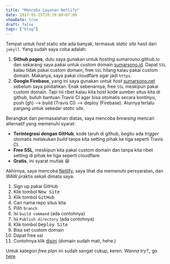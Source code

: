 ```yaml
---
title: "Mencoba Layanan Netlify" 
date: 2017-05-25T20:39:08+07:00
showDate: true
draft: false
tags: ["blog"]
---
```

Tempat untuk _host_ static site ada banyak, termasuk _static site_ hasil dari `jekyll`. Yang sudah saya coba adalah:

1. __Github pages__, dulu saya gunakan untuk _hosting_ sumarouno.github.io dan sekarang saya pakai untuk _custom_ domain [sumarsono.id](www.sumarsono.id). Dapat `SSL` kalau tidak pakai custom domain, free `SSL` hilang kalau pakai custom domain. Makanya, saya pakai cloudflare agar jadi `https`.
2. __Google Firebase__, yang ini saya gunakan untuk _host_ [sumarsono.net](www.sumarsono.net) sebelum saya pindahkan. Enak sebenarnya, free `SSL` meskipun pakai custom domain. Tapi ini ribet kalau kita host kode sumber situs kita di github, butuh bantuan Travis CI agar bisa otomatis secara kontinyu, push (gh) --> build (Travis CI) --> deploy (Firebase). Alurnya terlalu panjang untuk sekedar _static site_.

Berangkat dari permasalahan diatas, saya mencoba _browsing_ mencari alternatif yang memenuhi syarat:

- __Terintegrasi dengan GitHub__, kode taruh di github, begitu ada _trigger_ otomatis melakukan _build_ tanpa kita setting pihak ke tiga seperti Travis CI.
- __Free SSL__, meskipun kita pakai custom domain dan tanpa kita ribet setting di pihak ke tiga seperti cloudflare.
- __Gratis__, ini syarat mutlak :laughing:

Akhirnya, saya mencoba [Netlify](https://www.netlify.com/), saya lihat dia memenuhi persyaratan, dan WAW praktis sekali dimata saya.

1. Sign up pakai GitHub
2. Klik tombol <kbd>New Site</kbd>
3. Klik tombol <kbd>GitHub</kbd>
4. Cari nama repo situs kita
5. Pilih `branch`
6. Isi `build command` (ada contohnya)
7. Isi `Publish directory` (ada contohnya)
8. Klik tombol <kbd>Deploy Site</kbd>
9. Bisa set custom domain
10. Dapat free ssl
11. Contohnya klik [disini](https://www.sumarsono.net/) (domain sudah mati, hehe.)

Untuk kategori _free plan_ ini sudah sangat cukup, keren. _Wanna try?__ go [here](https://app.netlify.com/)
